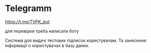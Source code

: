 # Telegramm


https://t.me/TVPK_bot

для перевірки треба написати боту


Система для видачі тестових підписок користувачам. Та занесення інформації о користувачах в базу даних. 

